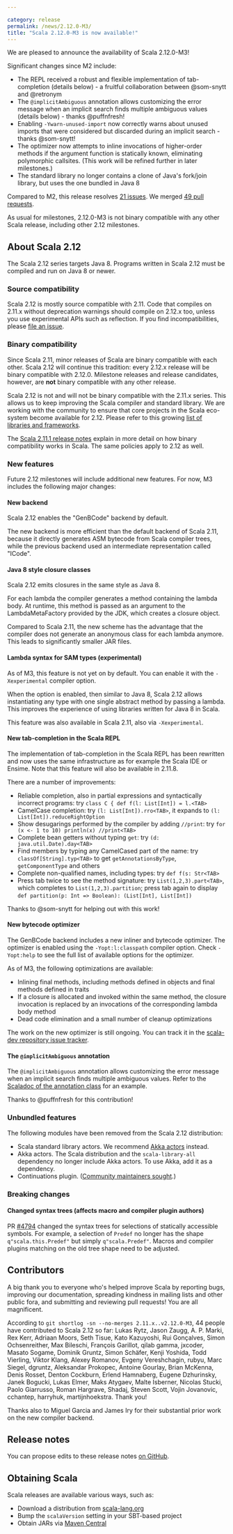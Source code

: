 ```yaml
---

category: release
permalink: /news/2.12.0-M3/
title: "Scala 2.12.0-M3 is now available!"
---
```

We are pleased to announce the availability of Scala 2.12.0-M3!

Significant changes since M2 include:

* The REPL received a robust and flexible implementation of tab-completion (details below) - a fruitful collaboration between @som-snytt and @retronym
* The `@implicitAmbiguous` annotation allows customizing the error message when an implicit search finds multiple ambiguous values (details below) - thanks @puffnfresh!
* Enabling `-Ywarn-unused-import` now correctly warns about unused imports that were considered but discarded during an implicit search - thanks @som-snytt!
* The optimizer now attempts to inline invocations of higher-order methods if the argument function is statically known, eliminating polymorphic callsites. (This work will be refined further in later milestones.)
* The standard library no longer contains a clone of Java's fork/join library, but uses the one bundled in Java 8

Compared to M2, this release resolves [21 issues](https://issues.scala-lang.org/issues/?jql=project%20%3D%20SI%20AND%20status%20%3D%20CLOSED%20AND%20resolution%20%3D%20Fixed%20AND%20fixVersion%20%3D%20%22Scala%202.12.0-M3%22%20ORDER%20BY%20component%20ASC%2C%20priority%20DESC). We merged [49 pull requests](https://github.com/scala/scala/pulls?q=is%3Apr+is%3Amerged+milestone%3A2.12.0-M3).
<!-- Before upgrading, please also check the [known issues](https://issues.scala-lang.org/issues/?jql=project%20%3D%20SI%20AND%20status%3Dopen%20AND%20affectedVersion%20%3D%20%22Scala%202.11.7%22%20and%20fixVersion%20%3E%3D%20%22Scala%202.11.7%22%20ORDER%20BY%20component%20ASC%2C%20priority%20DESC) for this release.-->

As usual for milestones, 2.12.0-M3 is not binary compatible with any other Scala release, including other 2.12 milestones.

## About Scala 2.12

The Scala 2.12 series targets Java 8. Programs written in Scala 2.12 must be compiled and run on Java 8 or newer.

### Source compatibility

Scala 2.12 is mostly source compatible with 2.11.  Code that compiles on 2.11.x without deprecation warnings should compile on 2.12.x too, unless you use experimental APIs such as reflection.  If you find incompatibilities, please [file an issue](https://issues.scala-lang.org).

### Binary compatibility

Since Scala 2.11, minor releases of Scala are binary compatible with each other.
Scala 2.12 will continue this tradition: every 2.12.x release will be binary compatible with 2.12.0.
Milestone releases and release candidates, however, are **not** binary compatible with any other release.

Scala 2.12 is not and will not be binary compatible with the 2.11.x series.  This allows us to keep improving the Scala compiler and standard library.  We are working with the community to ensure that core projects in the Scala eco-system become available for 2.12.  Please refer to this growing [list of libraries and frameworks](https://github.com/scala/make-release-notes/blob/2.12.x/projects-2.12.md).

The [Scala 2.11.1 release notes](https://scala-lang.org/news/2.11.1) explain in more detail on how binary compatibility works in Scala.  The same policies apply to 2.12 as well.

### New features

Future 2.12 milestones will include additional new features. For now, M3 includes the following major changes:

#### New backend

Scala 2.12 enables the "GenBCode" backend by default.

The new backend is more efficient than the default backend of Scala 2.11, because it directly generates ASM bytecode from Scala compiler trees, while the previous backend used an intermediate representation called "ICode".

#### Java 8 style closure classes

Scala 2.12 emits closures in the same style as Java 8.

For each lambda the compiler generates a method containing the lambda body.
At runtime, this method is passed as an argument to the LambdaMetaFactory provided by the JDK, which creates a closure object.

Compared to Scala 2.11, the new scheme has the advantage that the compiler does not generate an anonymous class for each lambda anymore.
This leads to significantly smaller JAR files.

#### Lambda syntax for SAM types (experimental)

As of M3, this feature is not yet on by default.  You can enable it with the `-Xexperimental` compiler option.

When the option is enabled, then similar to Java 8, Scala 2.12 allows instantiating any type with one single abstract method by passing a lambda.  This improves the experience of using libraries written for Java 8 in Scala.

This feature was also available in Scala 2.11, also via `-Xexperimental`.

#### New tab-completion in the Scala REPL

The implementation of tab-completion in the Scala REPL has been rewritten and now uses the same infrastructure as for example the Scala IDE or Ensime. Note that this feature will also be available in 2.11.8.

There are a number of improvements:
* Reliable completion, also in partial expressions and syntactically incorrect programs: try `class C { def f(l: List[Int]) = l.<TAB>`
* CamelCase completion: try `(l: List[Int]).rro<TAB>`, it expands to `(l: List[Int]).reduceRightOption`
* Show desugarings performed by the compiler by adding `//print`: try `for (x <- 1 to 10) println(x) //print<TAB>`
* Complete bean getters without typing `get`: try `(d: java.util.Date).day<TAB>`
* Find members by typing any CamelCased part of the name: try `classOf[String].typ<TAB>` to get `getAnnotationsByType`, `getComponentType` and others
* Complete non-qualified names, including types: try `def f(s: Str<TAB>`
* Press tab twice to see the method signature: try `List(1,2,3).part<TAB>`, which completes to `List(1,2,3).partition`; press tab again to display `def partition(p: Int => Boolean): (List[Int], List[Int])`

Thanks to @som-snytt for helping out with this work!

#### New bytecode optimizer

The GenBCode backend includes a new inliner and bytecode optimizer.
The optimizer is enabled using the `-Yopt:l:classpath` compiler option.
Check `-Yopt:help` to see the full list of available options for the optimizer.

As of M3, the following optimizations are available:

* Inlining final methods, including methods defined in objects and final methods defined in traits
* If a closure is allocated and invoked within the same method, the closure invocation is replaced by an invocations of the corresponding lambda body method
* Dead code elimination and a small number of cleanup optimizations

The work on the new optimizer is still ongoing.  You can track it in the [scala-dev repository issue tracker](https://github.com/scala/scala-dev/labels/t%3Aoptimizer).

#### The `@implicitAmbiguous` annotation

The `@implicitAmbiguous` annotation allows customizing the error message when an implicit search finds multiple ambiguous values. Refer to the [Scaladoc of the annotation class](https://www.scala-lang.org/api/2.12.x/#scala.annotation.implicitAmbiguous) for an example.

Thanks to @puffnfresh for this contribution!

### Unbundled features

The following modules have been removed from the Scala 2.12 distribution:

* Scala standard library actors.
  We recommend [Akka actors](https://akka.io/) instead.
* Akka actors.
  The Scala distribution and the `scala-library-all` dependency no longer include Akka actors.
  To use Akka, add it as a dependency.
* Continuations plugin.
  ([Community maintainers sought](https://github.com/scala/scala-continuations).)

### Breaking changes

#### Changed syntax trees (affects macro and compiler plugin authors)

PR [#4794](https://github.com/scala/scala/pull/4749) changed the syntax trees for selections of statically accessible symbols. For example, a selection of `Predef` no longer has the shape `q"scala.this.Predef"` but simply `q"scala.Predef"`. Macros and compiler plugins matching on the old tree shape need to be adjusted.

## Contributors

A big thank you to everyone who's helped improve Scala by reporting bugs, improving our documentation, spreading kindness in mailing lists and other public fora, and submitting and reviewing pull requests! You are all magnificent.

According to `git shortlog -sn --no-merges 2.11.x..v2.12.0-M3`, 44 people have contributed to Scala 2.12 so far: Lukas Rytz, Jason Zaugg, A. P. Marki, Rex Kerr, Adriaan Moors, Seth Tisue, Kato Kazuyoshi, Rui Gonçalves, Simon Ochsenreither, Max Bileschi, François Garillot, qilab gamma, jxcoder, Masato Sogame, Dominik Gruntz, Simon Schäfer, Kenji Yoshida, Todd Vierling, Viktor Klang, Alexey Romanov, Evgeny Vereshchagin, rubyu, Marc Siegel, dgruntz, Aleksandar Prokopec, Antoine Gourlay, Brian McKenna, Denis Rosset, Denton Cockburn, Erlend Hamnaberg, Eugene Dzhurinsky, Janek Bogucki, Lukas Elmer, Maks Atygaev, Malte Isberner, Nicolas Stucki, Paolo Giarrusso, Roman Hargrave, Shadaj, Steven Scott, Vojin Jovanovic, cchantep, harryhuk, martijnhoekstra. Thank you!

Thanks also to Miguel Garcia and James Iry for their substantial prior work on the new compiler backend.

## Release notes

You can propose edits to these release notes [on GitHub](https://github.com/scala/make-release-notes/blob/2.12.x/hand-written.md).

## Obtaining Scala

Scala releases are available various ways, such as:

<!-- re-add for 2.12.0 final?
* Get started with the [Hello Scala 2.12 template](https://www.lightbend.com/activator/template/hello-scala-2_12) in [Typesafe Activator](https://www.lightbend.com/platform/getstarted)
-->
* Download a distribution from [scala-lang.org](https://scala-lang.org/download/2.12.0-M3.html)
* Bump the `scalaVersion` setting in your SBT-based project
* Obtain JARs via [Maven Central](https://search.maven.org/#search%7Cga%7C1%7Cg%3A%22org.scala-lang%22%20AND%20v%3A%222.12.0-M3%22)
